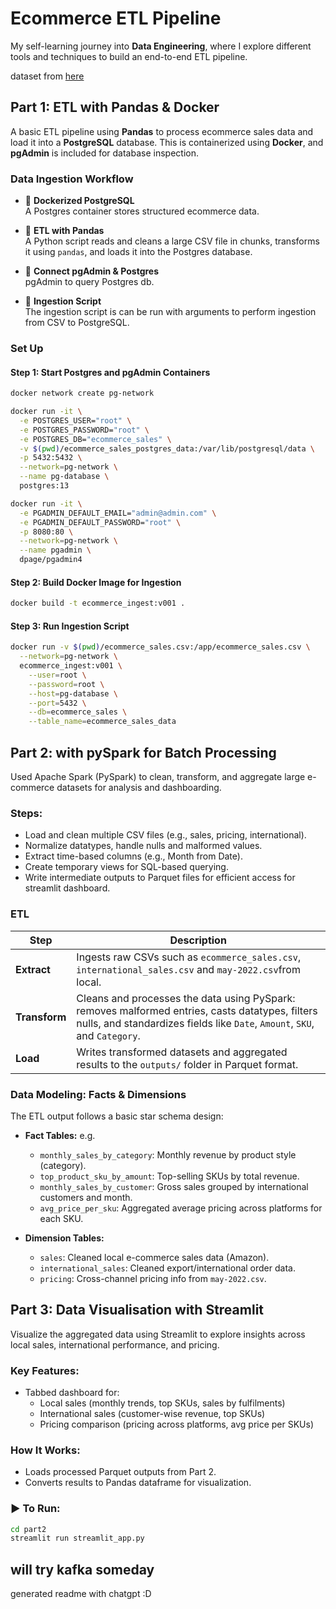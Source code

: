 # Ecommerce ETL Pipeline

My self-learning journey into **Data Engineering**, where I explore different tools and techniques to build an end-to-end ETL pipeline.

dataset from [here](https://www.kaggle.com/datasets/thedevastator/unlock-profits-with-e-commerce-sales-data?resource=download)

## Part 1: ETL with Pandas & Docker
A basic ETL pipeline using **Pandas** to process ecommerce sales data and load it into a **PostgreSQL** database. This is containerized using **Docker**, and **pgAdmin** is included for database inspection.

### Data Ingestion Workflow

- 🔹 **Dockerized PostgreSQL**  
  A Postgres container stores structured ecommerce data.

- 🔹 **ETL with Pandas**  
  A Python script reads and cleans a large CSV file in chunks, transforms it using `pandas`, and loads it into the Postgres database.

- 🔹 **Connect pgAdmin & Postgres**  
  pgAdmin to query Postgres db.

- 🔹 **Ingestion Script**  
  The ingestion script is can be run with arguments to perform ingestion from CSV to PostgreSQL.

### Set Up

#### Step 1: Start Postgres and pgAdmin Containers

```bash
docker network create pg-network

docker run -it \
  -e POSTGRES_USER="root" \
  -e POSTGRES_PASSWORD="root" \
  -e POSTGRES_DB="ecommerce_sales" \
  -v $(pwd)/ecommerce_sales_postgres_data:/var/lib/postgresql/data \
  -p 5432:5432 \
  --network=pg-network \
  --name pg-database \
  postgres:13

docker run -it \
  -e PGADMIN_DEFAULT_EMAIL="admin@admin.com" \
  -e PGADMIN_DEFAULT_PASSWORD="root" \
  -p 8080:80 \
  --network=pg-network \
  --name pgadmin \
  dpage/pgadmin4
```

#### Step 2: Build Docker Image for Ingestion
```bash
docker build -t ecommerce_ingest:v001 .
```

#### Step 3: Run Ingestion Script
```bash
docker run -v $(pwd)/ecommerce_sales.csv:/app/ecommerce_sales.csv \
  --network=pg-network \
  ecommerce_ingest:v001 \
    --user=root \
    --password=root \
    --host=pg-database \
    --port=5432 \
    --db=ecommerce_sales \
    --table_name=ecommerce_sales_data
```

## Part 2: with pySpark for Batch Processing
Used Apache Spark (PySpark) to clean, transform, and aggregate large e-commerce datasets for analysis and dashboarding.

### Steps:
- Load and clean multiple CSV files (e.g., sales, pricing, international).
- Normalize datatypes, handle nulls and malformed values.
- Extract time-based columns (e.g., Month from Date).
- Create temporary views for SQL-based querying.
- Write intermediate outputs to Parquet files for efficient access for streamlit dashboard.

### ETL 

| Step       | Description                                                                 |
|------------|-----------------------------------------------------------------------------|
| **Extract**   | Ingests raw CSVs such as `ecommerce_sales.csv`, `international_sales.csv` and `may-2022.csv`from local. |
| **Transform** | Cleans and processes the data using PySpark: removes malformed entries, casts datatypes, filters nulls, and standardizes fields like `Date`, `Amount`, `SKU`, and `Category`. |
| **Load**      | Writes transformed datasets and aggregated results to the `outputs/` folder in Parquet format. |

### Data Modeling: Facts & Dimensions

The ETL output follows a basic star schema design:

- **Fact Tables:** e.g.
  - `monthly_sales_by_category`: Monthly revenue by product style (category).
  - `top_product_sku_by_amount`: Top-selling SKUs by total revenue.
  - `monthly_sales_by_customer`: Gross sales grouped by international customers and month.
  - `avg_price_per_sku`: Aggregated average pricing across platforms for each SKU.

- **Dimension Tables:**
  - `sales`: Cleaned local e-commerce sales data (Amazon).
  - `international_sales`: Cleaned export/international order data.
  - `pricing`: Cross-channel pricing info from `may-2022.csv`.

## Part 3: Data Visualisation with Streamlit
Visualize the aggregated data using Streamlit to explore insights across local sales, international performance, and pricing.

### Key Features:
- Tabbed dashboard for:
  - Local sales (monthly trends, top SKUs, sales by fulfilments)
  - International sales (customer-wise revenue, top SKUs)
  - Pricing comparison (pricing across platforms, avg price per SKUs)

### How It Works:
- Loads processed Parquet outputs from Part 2.
- Converts results to Pandas dataframe for visualization.

### ▶️ To Run:
```bash
cd part2
streamlit run streamlit_app.py
```

## will try kafka someday
generated readme with chatgpt :D

